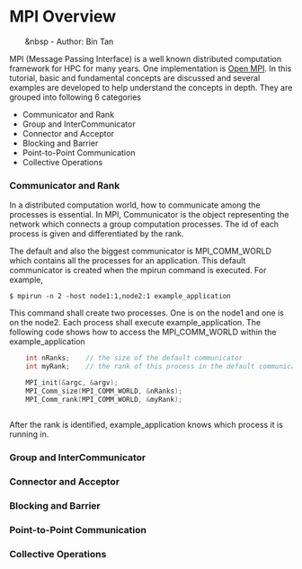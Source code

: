 # MPI Overview
&nbsp;&nbsp;&nbsp;&nbsp;&nbsp;&nbsp;&nbsp;&nbsp - Author: Bin Tan

MPI (Message Passing Interface) is a well known distributed computation framework for HPC for 
many years. One implementation is [Open MPI](https://www.open-mpi.org). In this tutorial, 
basic and fundamental concepts are discussed and several examples are developed to help
understand the concepts in depth. They are grouped into following 6 categories

- Communicator and Rank
- Group and InterCommunicator
- Connector and Acceptor
- Blocking and Barrier
- Point-to-Point Communication
- Collective Operations

### Communicator and Rank
In a distributed computation world, how to communicate among the processes is essential. 
In MPI, Communicator is the object representing the network which connects a group 
computation processes. The id of each process is given and differentiated by the rank. 

The default and also the biggest communicator is MPI_COMM_WORLD which contains all the
processes for an application. This default communicator is created when the mpirun command
is executed. For example,

```
$ mpirun -n 2 -host node1:1,node2:1 example_application
```
This command shall create two processes. One is on the node1 and one is on the node2. Each 
process shall execute example_application. The following code shows how to access the MPI_COMM_WORLD
within the example_application

```cpp
    int nRanks;    // the size of the default communicator
    int myRank;    // the rank of this process in the default communicator

    MPI_init(&argc, &argv);
    MPI_Comm_size(MPI_COMM_WORLD, &nRanks);
    MPI_Comm_rank(MPI_COMM_WORLD, &myRank);
    
```
After the rank is identified, example_application knows which process it is running in.

### Group and InterCommunicator

### Connector and Acceptor

### Blocking and Barrier

### Point-to-Point Communication

### Collective Operations

